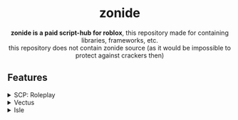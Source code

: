 <div align="center">

# zonide
**zonide is a paid script-hub for roblox**, this repository made for containing libraries, frameworks, etc. <br/>
this repository does not contain zonide source (as it would be impossible to protect against crackers then) <br/>

</div>

## Features
<details>
<summary>SCP: Roleplay</summary>

```ini
[humanoid]
    infinite jump.
    walkspeed / jump-power changers.
    noclip.
    teleports.
    
[combat]
    [⚙️] silent aimbot.
        [⚙️] fov
            color, transparency, visible, size. (options)
        
        [⚙️] aim-part
            random, head, torso, legs, arms. (options)
    
        hit-chance (1, 100) (number value)
        
    [⚙️] rage bot.
        [⚙️] aim-part
            random, head, torso, legs, arms. (options)
    
        hit-chance (1, 100) (number value)
        update-delay (ms) (number value)
    
    [⚙️] weapon modifier.
        fire-rate (1, 1000) (number value)
        reload-speed (5, 100) (ms) (number value)
        is-auto (true / false) (boolean)
        aim-fov (0, 365) (number value)
    
[server]
    skin-changer.
    server-crasher.
```

</details>

<details>
<summary>Vectus</summary>

```ini
[humanoid]
    infinite jump.
    walkspeed / jump-power changers.
    infinite stamina.

[server]
    xp-farm.
```

</details>

<details>
<summary>Isle</summary>

```ini
[humanoid]
    walkspeed changer.
    float.
    random-tp.
    inf-oxygen.
    [⚙️] location-tp.
        [⚠️] working using random-tp and slow.
        
        [🏝️] locations:
            warehouse, docks, campsite a, campsite b,
            bridge, arches, bungalows, cliff runaway,
            circle, mountain cave entrance, cove,
            cliffside, generators, grand-lake,
            grass-crossing, hangar, hillside,
            impact-zone, light-house, mineshaft,
            mountain top, oasis, observatory, plane-crash,
            radio tower, ravine, plane shed, spider peach,
            impact coastline, villa front, watch-tower.
[combat]
    [⚙️] aim-assist
        fov.
    
    semi-godmode.
```

</details>
